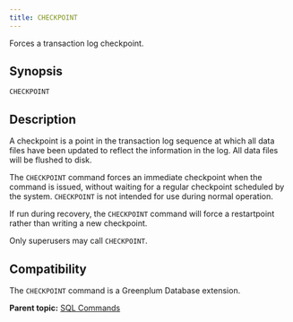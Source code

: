 ```yaml
---
title: CHECKPOINT 
---
```


Forces a transaction log checkpoint.

## <a id="section2"></a>Synopsis 

``` {#sql_command_synopsis}
CHECKPOINT
```

## <a id="section3"></a>Description 

A checkpoint is a point in the transaction log sequence at which all data files have been updated to reflect the information in the log. All data files will be flushed to disk.

The `CHECKPOINT` command forces an immediate checkpoint when the command is issued, without waiting for a regular checkpoint scheduled by the system. `CHECKPOINT` is not intended for use during normal operation.

If run during recovery, the `CHECKPOINT` command will force a restartpoint rather than writing a new checkpoint.

Only superusers may call `CHECKPOINT`.

## <a id="section4"></a>Compatibility 

The `CHECKPOINT` command is a Greenplum Database extension.

**Parent topic:** [SQL Commands](../sql_commands/sql_ref.html)

